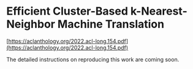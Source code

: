 # Efficient Cluster-Based k-Nearest-Neighbor Machine Translation

[https://aclanthology.org/2022.acl-long.154.pdf](https://aclanthology.org/2022.acl-long.154.pdf)

The detailed instructions on reproducing this work are coming soon.
